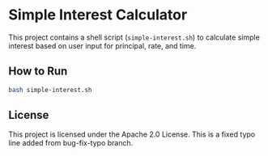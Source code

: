 # Simple Interest Calculator

This project contains a shell script (`simple-interest.sh`) to calculate simple interest based on user input for principal, rate, and time.

## How to Run

```bash
bash simple-interest.sh
```

## License

This project is licensed under the Apache 2.0 License.
This is a fixed typo line added from bug-fix-typo branch.
